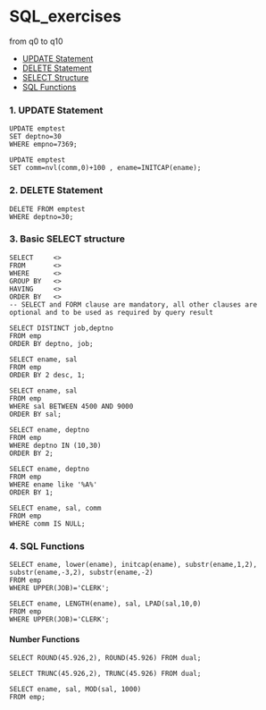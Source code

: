 # SQL_exercises
from q0 to q10

* [UPDATE Statement](https://github.com/jianfeiZhao/SQL_exercises#1-update-statement)
* [DELETE Statement](https://github.com/jianfeiZhao/SQL_exercises#2-delete-statement)
* [SELECT Structure](https://github.com/jianfeiZhao/SQL_exercises#3-basic-select-structure)
* [SQL Functions](https://github.com/jianfeiZhao/SQL_exercises#4-sql-functions)

### 1. UPDATE Statement
```
UPDATE emptest  
SET deptno=30  
WHERE empno=7369;

UPDATE emptest  
SET comm=nvl(comm,0)+100 , ename=INITCAP(ename);
```
### 2. DELETE Statement
```
DELETE FROM emptest  
WHERE deptno=30;
```
### 3. Basic SELECT structure 
```
SELECT     <>
FROM       <>
WHERE      <>
GROUP BY   <>
HAVING     <>
ORDER BY   <>
-- SELECT and FORM clause are mandatory, all other clauses are optional and to be used as required by query result

SELECT DISTINCT job,deptno  
FROM emp  
ORDER BY deptno, job;

SELECT ename, sal  
FROM emp  
ORDER BY 2 desc, 1;

SELECT ename, sal
FROM emp
WHERE sal BETWEEN 4500 AND 9000
ORDER BY sal;

SELECT ename, deptno
FROM emp
WHERE deptno IN (10,30)
ORDER BY 2;

SELECT ename, deptno
FROM emp
WHERE ename like '%A%'
ORDER BY 1;

SELECT ename, sal, comm
FROM emp
WHERE comm IS NULL;
```
### 4. SQL Functions
```
SELECT ename, lower(ename), initcap(ename), substr(ename,1,2), substr(ename,-3,2), substr(ename,-2)
FROM emp
WHERE UPPER(JOB)='CLERK';

SELECT ename, LENGTH(ename), sal, LPAD(sal,10,0)
FROM emp
WHERE UPPER(JOB)='CLERK';
```
#### Number Functions
```
SELECT ROUND(45.926,2), ROUND(45.926) FROM dual;

SELECT TRUNC(45.926,2), TRUNC(45.926) FROM dual;

SELECT ename, sal, MOD(sal, 1000)
FROM emp;
```
